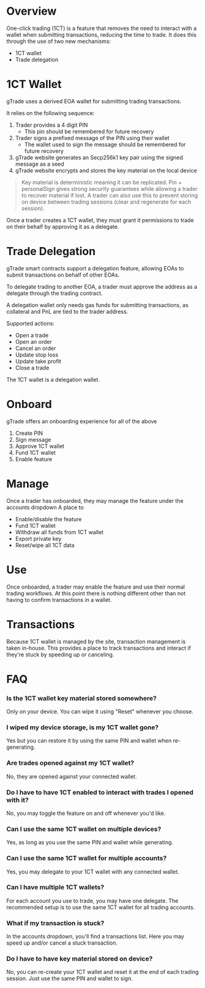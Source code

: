 # Overview

One-click trading (1CT) is a feature that removes the need to interact with a wallet when submitting transactions, reducing the time to trade. 
It does this through the use of two new mechanisms:
* 1CT wallet
* Trade delegation

# 1CT Wallet

gTrade uses a derived EOA wallet for submitting trading transactions. 

It relies on the following sequence:
1. Trader provides a 4 digit PIN
    * This pin should be remembered for future recovery
2. Trader signs a prefixed message of the PIN using their wallet
    * The wallet used to sign the message should be remembered for future recovery
3. gTrade website generates an Secp256k1 key pair using the signed message as a seed
4. gTrade website encrypts and stores the key material on the local device

> Key material is deterministic meaning it can be replicated. Pin + personalSign gives strong security guarantees while allowing a trader to recover material if lost. A trader can also use this to prevent storing on device between trading sessions (clear and regenerate for each session).

Once a trader creates a 1CT wallet, they must grant it permissions to trade on their behalf by approving it as a delegate.

# Trade Delegation

gTrade smart contracts support a delegation feature, allowing EOAs to submit transactions on behalf of other EOAs.

To delegate trading to another EOA, a trader must approve the address as a delegate through the trading contract. 

A delegation wallet only needs gas funds for submitting transactions, as collateral and PnL are tied to the trader address.

Supported actions:
* Open a trade
* Open an order
* Cancel an order
* Update stop loss
* Update take profit
* Close a trade

The 1CT wallet is a delegation wallet.

# Onboard

gTrade offers an onboarding experience for all of the above
1. Create PIN
2. Sign message
3. Approve 1CT wallet
4. Fund 1CT wallet
5. Enable feature


# Manage

Once a trader has onboarded, they may manage the feature under the accounts dropdown
A place to
* Enable/disable the feature
* Fund 1CT wallet
* Withdraw all funds from 1CT wallet
* Export private key
* Reset/wipe all 1CT data


# Use

Once onboarded, a trader may enable the feature and use their normal trading workflows. At this point there is nothing different other than not having to confirm transactions in a wallet.

# Transactions

Because 1CT wallet is managed by the site, transaction management is taken in-house. This provides a place to track transactions and interact if they're stuck by speeding up or canceling. 

# FAQ

### Is the 1CT wallet key material stored somewhere? 
Only on your device. You can wipe it using "Reset" whenever you choose.

### I wiped my device storage, is my 1CT wallet gone?
Yes but you can restore it by using the same PIN and wallet when re-generating.

### Are trades opened against my 1CT wallet?
No, they are opened against your connected wallet.

### Do I have to have 1CT enabled to interact with trades I opened with it? 
No, you may toggle the feature on and off whenever you'd like.

### Can I use the same 1CT wallet on multiple devices?
Yes, as long as you use the same PIN and wallet while generating.

### Can I use the same 1CT wallet for multiple accounts?
Yes, you may delegate to your 1CT wallet with any connected wallet.

### Can I have multiple 1CT wallets?
For each account you use to trade, you may have one delegate. The recommended setup is to use the same 1CT wallet for all trading accounts.

### What if my transaction is stuck?
In the accounts dropdown, you'll find a transactions list. Here you may speed up and/or cancel a stuck transaction.

### Do I have to have key material stored on device?
No, you can re-create your 1CT wallet and reset it at the end of each trading session. Just use the same PIN and wallet to sign.
